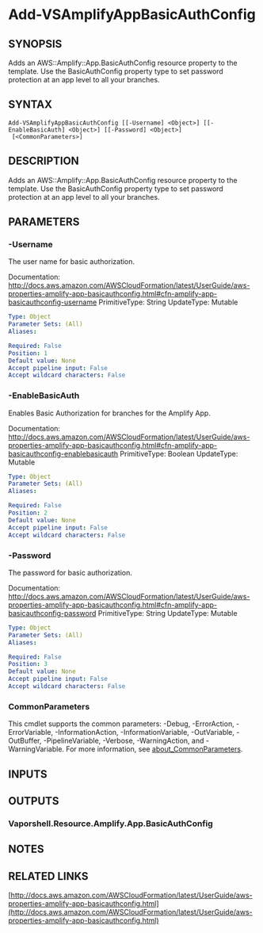 # Add-VSAmplifyAppBasicAuthConfig

## SYNOPSIS
Adds an AWS::Amplify::App.BasicAuthConfig resource property to the template.
Use the BasicAuthConfig property type to set password protection at an app level to all your branches.

## SYNTAX

```
Add-VSAmplifyAppBasicAuthConfig [[-Username] <Object>] [[-EnableBasicAuth] <Object>] [[-Password] <Object>]
 [<CommonParameters>]
```

## DESCRIPTION
Adds an AWS::Amplify::App.BasicAuthConfig resource property to the template.
Use the BasicAuthConfig property type to set password protection at an app level to all your branches.

## PARAMETERS

### -Username
The user name for basic authorization.

Documentation: http://docs.aws.amazon.com/AWSCloudFormation/latest/UserGuide/aws-properties-amplify-app-basicauthconfig.html#cfn-amplify-app-basicauthconfig-username
PrimitiveType: String
UpdateType: Mutable

```yaml
Type: Object
Parameter Sets: (All)
Aliases:

Required: False
Position: 1
Default value: None
Accept pipeline input: False
Accept wildcard characters: False
```

### -EnableBasicAuth
Enables Basic Authorization for branches for the Amplify App.

Documentation: http://docs.aws.amazon.com/AWSCloudFormation/latest/UserGuide/aws-properties-amplify-app-basicauthconfig.html#cfn-amplify-app-basicauthconfig-enablebasicauth
PrimitiveType: Boolean
UpdateType: Mutable

```yaml
Type: Object
Parameter Sets: (All)
Aliases:

Required: False
Position: 2
Default value: None
Accept pipeline input: False
Accept wildcard characters: False
```

### -Password
The password for basic authorization.

Documentation: http://docs.aws.amazon.com/AWSCloudFormation/latest/UserGuide/aws-properties-amplify-app-basicauthconfig.html#cfn-amplify-app-basicauthconfig-password
PrimitiveType: String
UpdateType: Mutable

```yaml
Type: Object
Parameter Sets: (All)
Aliases:

Required: False
Position: 3
Default value: None
Accept pipeline input: False
Accept wildcard characters: False
```

### CommonParameters
This cmdlet supports the common parameters: -Debug, -ErrorAction, -ErrorVariable, -InformationAction, -InformationVariable, -OutVariable, -OutBuffer, -PipelineVariable, -Verbose, -WarningAction, and -WarningVariable. For more information, see [about_CommonParameters](http://go.microsoft.com/fwlink/?LinkID=113216).

## INPUTS

## OUTPUTS

### Vaporshell.Resource.Amplify.App.BasicAuthConfig
## NOTES

## RELATED LINKS

[http://docs.aws.amazon.com/AWSCloudFormation/latest/UserGuide/aws-properties-amplify-app-basicauthconfig.html](http://docs.aws.amazon.com/AWSCloudFormation/latest/UserGuide/aws-properties-amplify-app-basicauthconfig.html)

